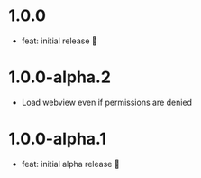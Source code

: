 # 1.0.0

- feat: initial release 🎉

# 1.0.0-alpha.2

- Load webview even if permissions are denied

# 1.0.0-alpha.1

- feat: initial alpha release 🎉
